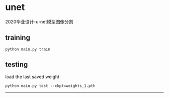 # unet 
2020毕业设计-u-net模型图像分割
 
## training
```
python main.py train
```

## testing
load the last saved weight
```
python main.py test --ckpt=weights_1.pth
```
----

